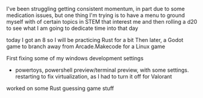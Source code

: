 I've been struggling getting consistent momentum, in part due to some medication issues, but one thing I'm trying is to have a menu to ground myself with of certain topics in STEM that interest me and then rolling a d20 to see what I am going to dedicate time into that day

today I got an 8 so I will be practicing Rust for a bit
Then later, a Godot game to branch away from Arcade.Makecode for a Linux game

First fixing some of my windows development settings
- powertoys, powershell preview/terminal preview, with some settings. restarting to fix virtualization, as I had to turn it off for Valorant

worked on some Rust guessing game stuff